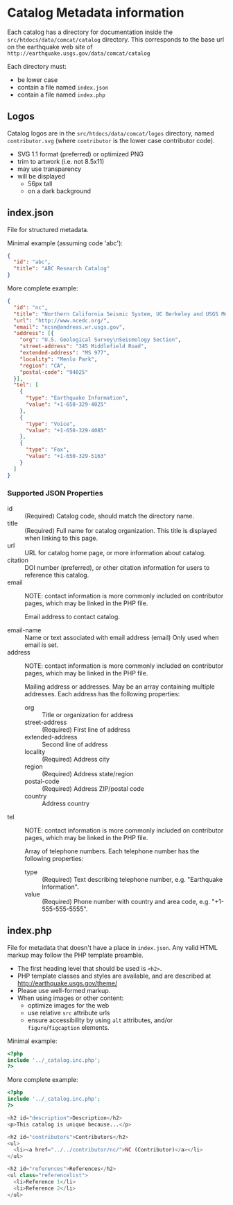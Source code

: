 # Catalog Metadata information

Each catalog has a directory for documentation inside the
`src/htdocs/data/comcat/catalog` directory.  This corresponds to the base url
on the earthquake web site of `http://earthquake.usgs.gov/data/comcat/catalog`


Each directory must:
  - be lower case
  - contain a file named `index.json`
  - contain a file named `index.php`


## Logos

Catalog logos are in the `src/htdocs/data/comcat/logos` directory, named
`contributor.svg` (where `contributor` is the lower case contributor code).

- SVG 1.1 format (preferred) or optimized PNG
- trim to artwork (i.e. not 8.5x11)
- may use transparency
- will be displayed
  - 56px tall
  - on a dark background


## index.json

File for structured metadata.

Minimal example (assuming code 'abc'):

```json
{
  "id": "abc",
  "title": "ABC Research Catalog"
}
```

More complete example:
```json
{
  "id": "nc",
  "title": "Northern California Seismic System, UC Berkeley and USGS Menlo Park",
  "url": "http://www.ncedc.org/",
  "email": "ncsn@andreas.wr.usgs.gov",
  "address": [{
    "org": "U.S. Geological Survey\nSeismology Section",
    "street-address": "345 Middlefield Road",
    "extended-address": "MS 977",
    "locality": "Menlo Park",
    "region": "CA",
    "postal-code": "94025"
  }],
  "tel": [
    {
      "type": "Earthquake Information",
      "value": "+1-650-329-4025"
    },
    {
      "type": "Voice",
      "value": "+1-650-329-4085"
    },
    {
      "type": "Fax",
      "value": "+1-650-329-5163"
    }
  ]
}
```



### Supported JSON Properties

<dl>
<dt>id</dt>
<dd>
  (Required)
  Catalog code, should match the directory name.
</dd>

<dt>title</dt>
<dd>
  (Required)
  Full name for catalog organization.
  This title is displayed when linking to this page.
</dd>

<dt>url</dt>
<dd>URL for catalog home page, or more information about catalog.</dd>

<dt>citation</dt>
<dd>
  DOI number (preferred),
  or other citation information for users to reference this catalog.
</dd>

<dt>email</dt>
<dd>
  <p>NOTE: contact information is more commonly included on
  contributor pages, which may be linked in the PHP file.</p>

  Email address to contact catalog.
</dd>

<dt>email-name</dt>
<dd>
  Name or text associated with email address (email)
  Only used when email is set.
</dd>

<dt>address</dt>
<dd>
  <p>NOTE: contact information is more commonly included on
  contributor pages, which may be linked in the PHP file.</p>

  Mailing address or addresses.
  May be an array containing multiple addresses.
  Each address has the following properties:

  <dl>
  <dt>org</dt>
  <dd>Title or organization for address</dd>

  <dt>street-address</dt>
  <dd>
    (Required)
    First line of address
  </dd>

  <dt>extended-address</dt>
  <dd>Second line of address</dd>

  <dt>locality</dt>
  <dd>
    (Required)
    Address city
  </dd>

  <dt>region</dt>
  <dd>
    (Required)
    Address state/region
  </dd>

  <dt>postal-code</dt>
  <dd>
    (Required)
    Address ZIP/postal code
  </dd>

  <dt>country</dt>
  <dd>Address country</dd>
  </dl>
</dd>


<dt>tel</dt>
<dd>
  <p>NOTE: contact information is more commonly included on
  contributor pages, which may be linked in the PHP file.</p>

  Array of telephone numbers.
  Each telephone number has the following properties:

  <dl>
  <dt>type</dt>
  <dd>
    (Required)
    Text describing telephone number, e.g. "Earthquake Information".
  </dd>

  <dt>value</dt>
  <dd>
    (Required)
    Phone number with country and area code, e.g. "+1-555-555-5555".
  </dd>
  </dl>
</dd>


## index.php

File for metadata that doesn't have a place in `index.json`.
Any valid HTML markup may follow the PHP template preamble.

- The first heading level that should be used is `<h2>`.
- PHP template classes and styles are available, and are described at
  http://earthquake.usgs.gov/theme/
- Please use well-formed markup.
- When using images or other content:
  - optimize images for the web
  - use relative `src` attribute urls
  - ensure accessibility by using `alt` attributes, and/or
    `figure`/`figcaption` elements.


Minimal example:
```php
<?php
include '../_catalog.inc.php';
?>
```

More complete example:
```php
<?php
include '../_catalog.inc.php';
?>

<h2 id="description">Description</h2>
<p>This catalog is unique because...</p>

<h2 id="contributors">Contributors</h2>
<ul>
  <li><a href="../../contributor/nc/">NC (Contributor)</a></li>
</ul>

<h2 id="references">References</h2>
<ul class="referencelist">
  <li>Reference 1</li>
  <li>Reference 2</li>
</ul>
```
